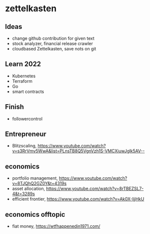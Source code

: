 # zettelkasten

## Ideas
- change github contribution for given text
- stock analyzer, financial release crawler
- cloudbased Zettelkasten, save nots on git

## Learn 2022
- Kubernetes
- Terraform
- Go
- smart contracts

## Finish
- followercontrol

## Entrepreneur
- Blitzscaling, https://www.youtube.com/watch?v=s3RrVmv5WwA&list=PLnsTB8Q5VgnVzh1S-VMCXiuwJglk5AV--

## economics
- portfolio management, https://www.youtube.com/watch?v=8TJQhQ2GZ0Y&t=4319s
- asset allocation, https://www.youtube.com/watch?v=8rTBEZSL7-4&t=3289s
- efficient frontier, https://www.youtube.com/watch?v=Ak0X-IjjHkU

## economics offtopic
- fiat money, https://wtfhappenedin1971.com/

